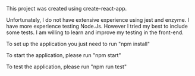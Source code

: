 This project was created using create-react-app.

Unfortunately, I do not have extensive experience using jest and enzyme. I have more experience testing Node.Js. However I tried my best to include some tests. I am willing to learn and improve my testing in the front-end.

To set up the application you just need to run "npm install"

To start the application, please run "npm start"

To test the application, please run "npm run test"
